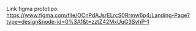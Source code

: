 Link figma prototipo:
https://www.figma.com/file/OCnPdAJsrELrcS0Rrmw6p4/Landing-Page?type=design&node-id=0%3A1&t=zztZ42MxUqG3SyhP-1

